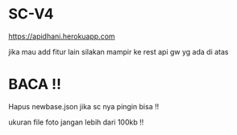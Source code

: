 # SC-V4
https://apidhani.herokuapp.com

jika mau add fitur lain silakan mampir ke
rest api gw yg ada di atas

# BACA !!
Hapus newbase.json
jika sc nya pingin bisa !!

ukuran file foto jangan lebih dari 100kb !! 
